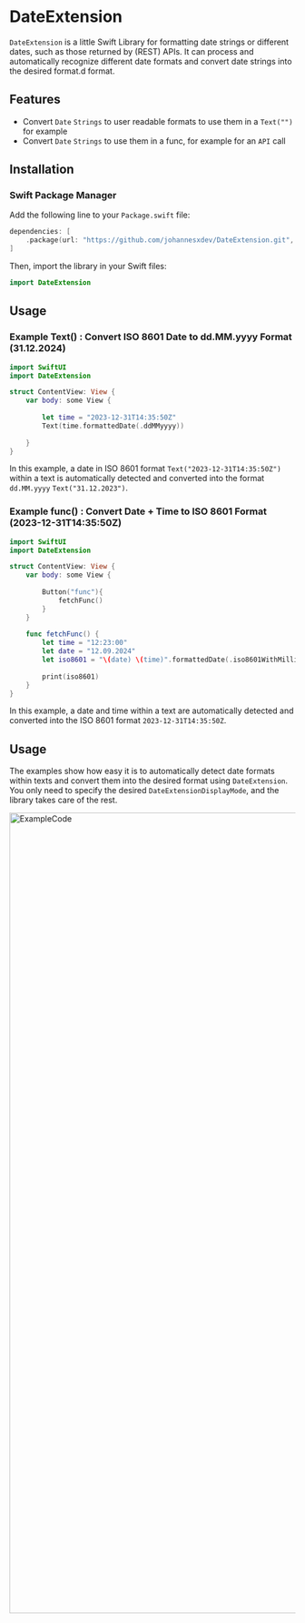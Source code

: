 # DateExtension

`DateExtension` is a little Swift Library for formatting date strings or different dates, such as those returned by (REST) APIs. It can process and automatically recognize different date formats and convert date strings into the desired format.d format.

## Features

- Convert `Date` `Strings` to user readable formats to use them in a `Text("")` for example
- Convert `Date` `Strings` to use them in a func, for example for an `API` call
  
## Installation

### Swift Package Manager

Add the following line to your `Package.swift` file:

```swift
dependencies: [
    .package(url: "https://github.com/johannesxdev/DateExtension.git", from: "1.0.0")
]
```

Then, import the library in your Swift files:

```swift
import DateExtension
```

## Usage

### Example Text() : Convert ISO 8601 Date to dd.MM.yyyy Format (31.12.2024)

```swift
import SwiftUI
import DateExtension

struct ContentView: View {
    var body: some View {
        
        let time = "2023-12-31T14:35:50Z"
        Text(time.formattedDate(.ddMMyyyy))
        
    }
}
```

In this example, a date in ISO 8601 format `Text("2023-12-31T14:35:50Z")` within a text is automatically detected and converted into the format `dd.MM.yyyy` `Text("31.12.2023")`.


### Example func() : Convert Date + Time to ISO 8601 Format (2023-12-31T14:35:50Z)

```swift
import SwiftUI
import DateExtension

struct ContentView: View {
    var body: some View {
        
        Button("func"){
            fetchFunc()
        }
    }
    
    func fetchFunc() {
        let time = "12:23:00"
        let date = "12.09.2024"
        let iso8601 = "\(date) \(time)".formattedDate(.iso8601WithMilliseconds)
        
        print(iso8601)
    }
}
```

In this example, a date and time within a text are automatically detected and converted into the ISO 8601 format `2023-12-31T14:35:50Z`.


## Usage

The examples show how easy it is to automatically detect date formats within texts and convert them into the desired format using `DateExtension`. You only need to specify the desired `DateExtensionDisplayMode`, and the library takes care of the rest.



<img width="1408" alt="ExampleCode" src="https://github.com/user-attachments/assets/a5cb733d-fb2c-4016-8b54-32627edd12a3">
